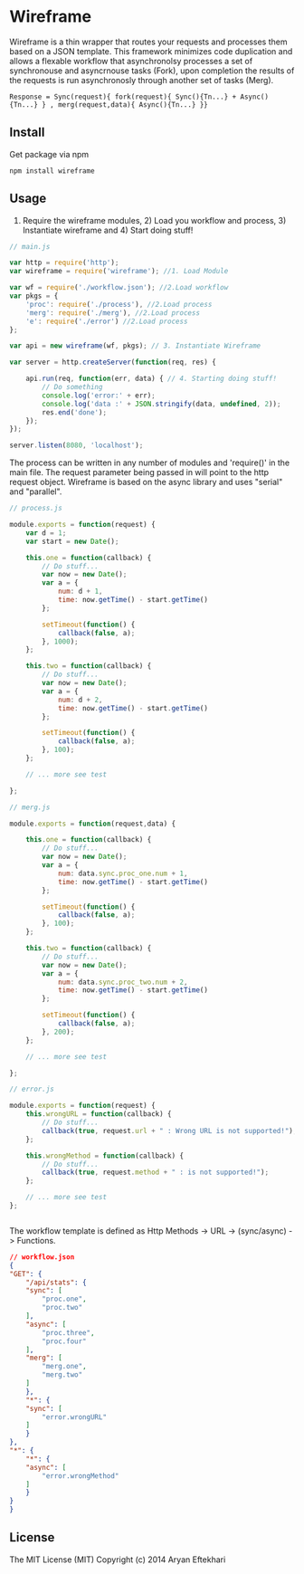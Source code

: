 # Wireframe
Wireframe is a thin wrapper that routes your requests and processes them based on a JSON template. This framework minimizes code duplication and allows a flexable workflow that asynchronolsy processes a set of synchronouse and asyncrnouse tasks (Fork), upon completion the results of the requests is run asynchronosly through another set of tasks (Merg).
```
Response = Sync(request){ fork(request){ Sync(){Tn...} + Async(){Tn...} } , merg(request,data){ Async(){Tn...} }}

```

## Install

Get package via npm
```Shell
npm install wireframe
```

## Usage
1) Require the wireframe modules, 2) Load you workflow and process, 3) Instantiate wireframe and 4) Start doing stuff!

```JavaScript
// main.js

var http = require('http');
var wireframe = require('wireframe'); //1. Load Module

var wf = require('./workflow.json'); //2.Load workflow
var pkgs = {
	'proc': require('./process'), //2.Load process
	'merg': require('./merg'), //2.Load process
	'e': require('./error') //2.Load process
};

var api = new wireframe(wf, pkgs); // 3. Instantiate Wireframe

var server = http.createServer(function(req, res) {

	api.run(req, function(err, data) { // 4. Starting doing stuff!
		// Do something
		console.log('error:' + err);
		console.log('data :' + JSON.stringify(data, undefined, 2));
		res.end('done');
	});
});

server.listen(8080, 'localhost');

```

The process can be written in any number of modules and 'require()' in the main file. The request parameter being passed in will point to the http request object. Wireframe is based on the async library and uses "serial" and "parallel".

```JavaScript
// process.js

module.exports = function(request) {
	var d = 1;
	var start = new Date();

	this.one = function(callback) {
		// Do stuff...
		var now = new Date();
		var a = {
			num: d + 1,
			time: now.getTime() - start.getTime()
		};

		setTimeout(function() {
			callback(false, a);
		}, 1000);
	};

	this.two = function(callback) {
		// Do stuff...
		var now = new Date();
		var a = {
			num: d + 2,
			time: now.getTime() - start.getTime()
		};

		setTimeout(function() {
			callback(false, a);
		}, 100);
	};

	// ... more see test

};

```

```JavaScript
// merg.js

module.exports = function(request,data) {

	this.one = function(callback) {
		// Do stuff...
		var now = new Date();
		var a = {
			num: data.sync.proc_one.num + 1,
			time: now.getTime() - start.getTime()
		};

		setTimeout(function() {
			callback(false, a);
		}, 100);
	};

	this.two = function(callback) {
		// Do stuff...
		var now = new Date();
		var a = {
			num: data.sync.proc_two.num + 2,
			time: now.getTime() - start.getTime()
		};

		setTimeout(function() {
			callback(false, a);
		}, 200);
	};

	// ... more see test

};

```

```JavaScript
// error.js

module.exports = function(request) {
	this.wrongURL = function(callback) {
		// Do stuff...
		callback(true, request.url + " : Wrong URL is not supported!");
	};

	this.wrongMethod = function(callback) {
		// Do stuff...
		callback(true, request.method + " : is not supported!");
	};

	// ... more see test
};



```

The workflow template is defined as Http Methods -> URL -> (sync/async) -> Functions.

```JSON
// workflow.json
{
"GET": {
	"/api/stats": {
	"sync": [
		"proc.one",
		"proc.two"
	],
	"async": [
		"proc.three",
		"proc.four"
	],
	"merg": [
		"merg.one",
		"merg.two"
	]
	},
	"*": {
	"sync": [
		"error.wrongURL"
	]
	}
},
"*": {
	"*": {
	"async": [
		"error.wrongMethod"
	]
	}
}
}

```



## License
The MIT License (MIT)
Copyright (c) 2014 Aryan Eftekhari
